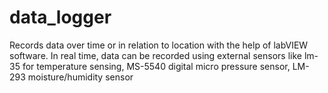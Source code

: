 # data_logger
Records data over time or in relation to location with the help of labVIEW software. In real time, data can be recorded using external sensors like lm-35 for temperature sensing, MS-5540 digital micro pressure sensor, LM-293 moisture/humidity sensor
